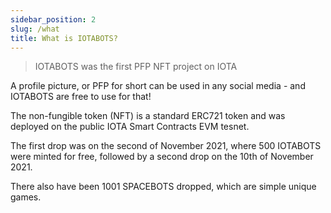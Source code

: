 ```yaml
---
sidebar_position: 2
slug: /what
title: What is IOTABOTS?
---
```


> IOTABOTS was the first PFP NFT project on IOTA

A profile picture, or PFP for short can be used in any social media - and IOTABOTS are free to use for that!

The non-fungible token (NFT) is a standard ERC721 token and was deployed on the public IOTA Smart Contracts EVM tesnet.
 
The first drop was on the second of November 2021, where 500 IOTABOTS were minted for free, followed by a second drop on the 10th of November 2021.

There also have been 1001 SPACEBOTS dropped, which are simple unique games.

